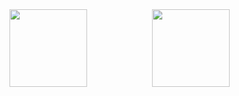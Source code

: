 <div  style="display:flex;flex-wrap:nowrap;justify-content:space-around"> 
  <img style="flex:1" height="137px"  src="https://github-readme-stats.vercel.app/api?username=liquidGo&hide_title=true&hide_border=true&show_icons=trueline_height=21&text_color=000&icon_color=000&bg_color=0,ea6161,ffc64d,fffc4d,52fa5a&theme=graywhite" /> 
  <img style="flex:1" height="137px"  src="https://github-stats.ubrong.com/api/top-langs/?username=liquidGo&layout=compact&theme=tokyonight"/>
</div>

